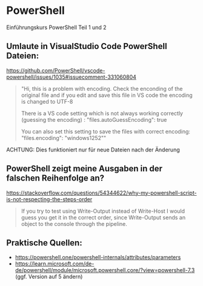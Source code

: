 # PowerShell
Einführungskurs PowerShell Teil 1 und 2

## Umlaute in VisualStudio Code PowerShell Dateien:

https://github.com/PowerShell/vscode-powershell/issues/1035#issuecomment-331060804

>"Hi,
>this is a problem with encoding. Check the enconding of the original file and if you edit and save this file in VS code the encoding is changed to UTF-8
>
>There is a VS code setting which is not always working correctly (guessing the encoding) :
>"files.autoGuessEncoding": true
>
>You can also set this setting to save the files with correct encoding:
>"files.encoding": "windows1252""

ACHTUNG: Dies funktioniert nur für neue Dateien nach der Änderung

## PowerShell zeigt meine Ausgaben in der falschen Reihenfolge an?
https://stackoverflow.com/questions/54344622/why-my-powershell-script-is-not-respecting-the-steps-order

> If you try to test using Write-Output instead of Write-Host I would guess you get it in the correct order, 
> since Write-Output sends an object to the console through the pipeline.

## Praktische Quellen:
- https://powershell.one/powershell-internals/attributes/parameters
- https://learn.microsoft.com/de-de/powershell/module/microsoft.powershell.core/?view=powershell-7.3 (ggf. Version auf 5 ändern)